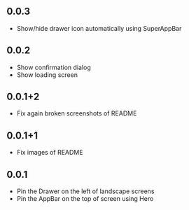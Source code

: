 ## 0.0.3

* Show/hide drawer icon automatically using SuperAppBar

## 0.0.2

* Show confirmation dialog
* Show loading screen

## 0.0.1+2

* Fix again broken screenshots of README

## 0.0.1+1

* Fix images of README

## 0.0.1

* Pin the Drawer on the left of landscape screens
* Pin the AppBar on the top of screen using Hero